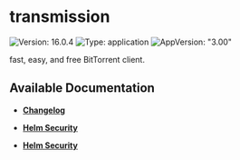 # transmission

![Version: 16.0.4](https://img.shields.io/badge/Version-16.0.4-informational?style=flat-square) ![Type: application](https://img.shields.io/badge/Type-application-informational?style=flat-square) ![AppVersion: "3.00"](https://img.shields.io/badge/AppVersion-"3.00"-informational?style=flat-square)

fast, easy, and free BitTorrent client.

## Available Documentation

- [**Changelog**](CHANGELOG)

- [**Helm Security**](container-security)

- [**Helm Security**](helm-security)

